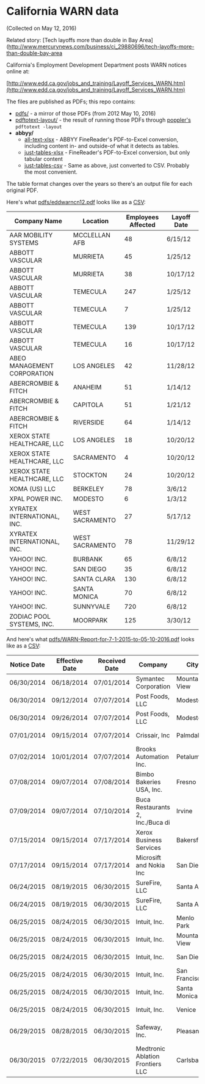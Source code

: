 # California WARN data

(Collected on May 12, 2016)

Related story: [Tech layoffs more than double in Bay Area](http://www.mercurynews.com/business/ci_29880696/tech-layoffs-more-than-double-bay-area

California's Employment Development Department posts WARN notices online at:

[http://www.edd.ca.gov/jobs_and_training/Layoff_Services_WARN.htm](http://www.edd.ca.gov/jobs_and_training/Layoff_Services_WARN.htm)

The files are published as PDFs; this repo contains:


- [pdfs/](pdfs/) - a mirror of those PDFs (from 2012 May 10, 2016) 
- [pdftotext-layout/](pdftotext-layout/) - the result of running those PDFs through [poppler's](https://poppler.freedesktop.org/) `pdftotext -layout`
- __abbyy/__
  + [all-text-xlsx](abbyy/all-text-xlsx/) - ABBYY FineReader's PDF-to-Excel conversion, including content in- and outside-of what it detects as tables.
  + [just-tables-xlsx](abbyy/just-tables-xlsx) - FineReader's PDF-to-Excel conversion, but only tabular content
  + [just-tables-csv](abbyy/just-tables-csv) - Same as above, just converted to CSV. Probably the most convenient.

The table format changes over the years so there's an output file for each original PDF.


Here's what [pdfs/eddwarncn12.pdf](pdfs/eddwarncn12.pdf) looks like as a [CSV](abbyy/just-tables-csv/eddwarncn12.csv):

|         Company Name        |     Location    | Employees Affected | Layoff Date |
|-----------------------------|-----------------|--------------------|-------------|
| AAR MOBILITY SYSTEMS        | MCCLELLAN AFB   |                 48 | 6/15/12     |
| ABBOTT VASCULAR             | MURRIETA        |                 45 | 1/25/12     |
| ABBOTT VASCULAR             | MURRIETA        |                 38 | 10/17/12    |
| ABBOTT VASCULAR             | TEMECULA        |                247 | 1/25/12     |
| ABBOTT VASCULAR             | TEMECULA        |                  7 | 1/25/12     |
| ABBOTT VASCULAR             | TEMECULA        |                139 | 10/17/12    |
| ABBOTT VASCULAR             | TEMECULA        |                 16 | 10/17/12    |
| ABEO MANAGEMENT CORPORATION | LOS ANGELES     |                 42 | 11/28/12    |
| ABERCROMBIE & FITCH         | ANAHEIM         |                 51 | 1/14/12     |
| ABERCROMBIE & FITCH         | CAPITOLA        |                 51 | 1/21/12     |
| ABERCROMBIE & FITCH         | RIVERSIDE       |                 64 | 1/14/12     |
| XEROX STATE HEALTHCARE, LLC | LOS ANGELES     |                 18 | 10/20/12    |
| XEROX STATE HEALTHCARE, LLC | SACRAMENTO      |                  4 | 10/20/12    |
| XEROX STATE HEALTHCARE, LLC | STOCKTON        |                 24 | 10/20/12    |
| XOMA (US) LLC               | BERKELEY        |                 78 | 3/6/12      |
| XPAL POWER INC.             | MODESTO         |                  6 | 1/3/12      |
| XYRATEX INTERNATIONAL, INC. | WEST SACRAMENTO |                 27 | 5/17/12     |
| XYRATEX INTERNATIONAL, INC. | WEST SACRAMENTO |                 78 | 11/29/12    |
| YAHOO! INC.                 | BURBANK         |                 65 | 6/8/12      |
| YAHOO! INC.                 | SAN DIEGO       |                 35 | 6/8/12      |
| YAHOO! INC.                 | SANTA CLARA     |                130 | 6/8/12      |
| YAHOO! INC.                 | SANTA MONICA    |                 70 | 6/8/12      |
| YAHOO! INC.                 | SUNNYVALE       |                720 | 6/8/12      |
| ZODIAC POOL SYSTEMS, INC.   | MOORPARK        |                125 | 3/30/12     |



And here's what [pdfs/WARN-Report-for-7-1-2015-to-05-10-2016.pdf](pdfs/WARN-Report-for-7-1-2015-to-05-10-2016.pdf) looks like as a [CSV](abbyy/WARN-Report-for-7-1-2015-to-05-10-2016.csv):


| ﻿Notice Date | Effective Date | Received Date |             Company              |      City     | No. Of Employees |        Layoff/Closure        |
|--------------|----------------|---------------|----------------------------------|---------------|------------------|-----------------------------|
| 06/30/2014   | 06/18/2014     | 07/01/2014    | Symantec Corporation             | Mountain View |               51 | Layoff Permanent            |
| 06/30/2014   | 09/12/2014     | 07/07/2014    | Post Foods, LLC                  | Modesto       |               52 | Closure Permanent           |
| 06/30/2014   | 09/26/2014     | 07/07/2014    | Post Foods, LLC                  | Modesto       |                6 | Closure Permanent           |
| 07/01/2014   | 09/15/2014     | 07/07/2014    | Crissair, Inc                    | Palmdale      |              170 | Closure Permanent           |
| 07/02/2014   | 10/01/2014     | 07/07/2014    | Brooks Automation Inc.           | Petaluma      |               89 | Closure Permanent           |
| 07/08/2014   | 09/07/2014     | 07/08/2014    | Bimbo Bakeries USA, Inc.         | Fresno        |               73 | Layoff Permanent            |
| 07/09/2014   | 09/07/2014     | 07/10/2014    | Buca Restaurants 2, Inc./Buca di | Irvine        |               87 | Closure Permanent           |
| 07/15/2014   | 09/15/2014     | 07/17/2014    | Xerox Business Services          | Bakersfield   |               38 | Layoff Permanent            |
| 07/17/2014   | 09/15/2014     | 07/17/2014    | Microsift and Nokia Inc          | San Diego     |              378 | Layoff Permanent            |
| 06/24/2015   | 08/19/2015     | 06/30/2015    | SureFire, LLC                    | Santa Ana     |                2 | Layoff Permanent            |
| 06/24/2015   | 08/19/2015     | 06/30/2015    | SureFire, LLC                    | Santa Ana     |               10 | Layoff Permanent            |
| 06/25/2015   | 08/24/2015     | 06/30/2015    | Intuit, Inc.                     | Menlo Park    |               27 | Layoff Permanent            |
| 06/25/2015   | 08/24/2015     | 06/30/2015    | Intuit, Inc.                     | Mountain View |               13 | Layoff Permanent            |
| 06/25/2015   | 08/24/2015     | 06/30/2015    | Intuit, Inc.                     | San Diego     |               11 | Layoff Permanent            |
| 06/25/2015   | 08/24/2015     | 06/30/2015    | Intuit, Inc.                     | San Francisco |               86 | Layoff Permanent            |
| 06/25/2015   | 08/24/2015     | 06/30/2015    | Intuit, Inc.                     | Santa Monica  |               49 | Closure Permanent           |
| 06/25/2015   | 08/24/2015     | 06/30/2015    | Intuit, Inc.                     | Venice        |               11 | Closure Permanent           |
| 06/29/2015   | 08/28/2015     | 06/30/2015    | Safeway, Inc.                    | Pleasanton    |               18 | Layoff Unknown at this time |
| 06/30/2015   | 07/22/2015     | 06/30/2015    | Medtronic Ablation Frontiers LLC | Carlsbad      |               50 | Closure Permanent           |

